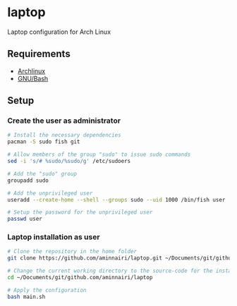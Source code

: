 # laptop

Laptop configuration for Arch Linux

## Requirements

- [Archlinux](https://archlinux.org/)
- [GNU/Bash](https://www.gnu.org/software/bash/)

## Setup

### Create the user as administrator

```bash
# Install the necessary dependencies
pacman -S sudo fish git

# Allow members of the group "sudo" to issue sudo commands
sed -i 's/# %sudo/%sudo/g' /etc/sudoers

# Add the "sudo" group
groupadd sudo

# Add the unprivileged user
useradd --create-home --shell --groups sudo --uid 1000 /bin/fish user

# Setup the password for the unprivileged user
passwd user
```

### Laptop installation as user

```bash
# Clone the repository in the home folder
git clone https://github.com/aminnairi/laptop.git ~/Documents/git/github.com/aminnairi/laptop

# Change the current working directory to the source-code for the installation script
cd ~/Documents/git/github.com/aminnairi/laptop

# Apply the configuration
bash main.sh
```
